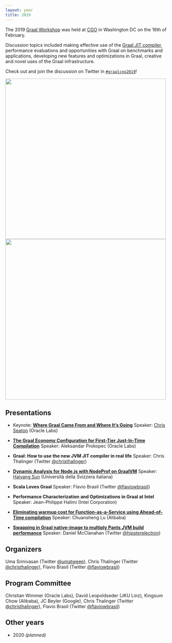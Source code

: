 ```yaml
---
layout: year
title: 2019
---
```


The 2019 [Graal Workshop](/) was held at [CGO](http://cgo.org/cgo2019/) in
Washington DC on the 16th of February.

Discussion topics included making effective use of the [Graal JIT
compiler](https://github.com/oracle/graal), performance evaluations and
opportunities with Graal on benchmarks and applications, developing new
features and optimizations in Graal, creative and novel uses of the Graal
infrastructure.

Check out and join the discussion on Twitter in [`#graalcgo2019`](https://twitter.com/search?q=%23graalcgo2019&src=typd)!

<p float="left">
<img src="group.jpeg" class="rounded img-fluid" width="500" />
<img src="group2.jpeg" class="rounded img-fluid" width="500" />
</p>

## Presentations

* Keynote: **[Where Graal Came From and Where It’s Going](graal-from-and-going.pdf)** Speaker: [Chris Seaton](https://chrisseaton.com) (Oracle Labs)

* **[The Graal Economy Configuration for First-Tier Just-In-Time Compilation](http://aleksandar-prokopec.com/impress/graal-economy#/step-1)** Speaker: Aleksandar Prokopec (Oracle Labs)

* **Graal: How to use the new JVM JIT compiler in real life** Speaker: Chris Thalinger (Twitter [@christhalinger](https://twitter.com/christhalinger))

* **[Dynamic Analysis for Node.js with NodeProf on GraalVM](Dynamic-Analysis-for-Node.js-with-NodeProf-on-GraalVM.pdf)** Speaker: [Haiyang Sun](http://haiyang-sun.github.io/) (Università della Svizzera italiana)

* **Scala Loves Graal** Speaker: Flavio Brasil (Twitter [@flaviowbrasil](https://twitter.com/flaviowbrasil))

* **Performance Characterization and Optimizations in Graal at Intel** Speaker: Jean-Philippe Halimi (Intel Corporation)

* **[Eliminating warmup cost for Function-as-a-Service using Ahead-of-Time compilation](FaaS-and-Dynamic-AOT.pdf)** Speaker: Chuansheng Lu (Alibaba)

* **[Swapping in Graal native-image to multiply Pants JVM build performance](graal-pants-native-image.pdf)** Speaker: Daniel McClanahan (Twitter [@hipsterelectron](https://twitter.com/hipsterelectron))

## Organizers

Uma Srinivasan (Twitter [@umatweep](https://twitter.com/umatweep)),
Chris Thalinger (Twitter [@christhalinger](https://twitter.com/christhalinger)),
Flavio Brasil (Twitter [@flaviowbrasil](https://twitter.com/flaviowbrasil))

## Program Committee

Christian Wimmer (Oracle Labs),
David Leopoldseder (JKU Linz),
Kingsum Chow (Alibaba),
JC Beyler (Google),
Chris Thalinger (Twitter [@christhalinger](https://twitter.com/christhalinger)),
Flavio Brasil (Twitter [@flaviowbrasil](https://twitter.com/flaviowbrasil))

## Other years

* 2020 *(planned)*
